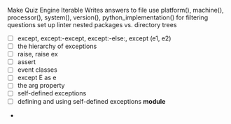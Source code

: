 Make Quiz Engine Iterable
Writes answers to file
use platform(), machine(), processor(), system(), version(), python_implementation() for filtering questions
set up linter
nested packages vs. directory trees 

- [ ] except, except:-except, except:-else:, except (e1, e2) 
- [ ] the hierarchy of exceptions 
- [ ] raise, raise ex 
- [ ] assert 
- [ ] event classes 
- [ ] except E as e 
- [ ] the arg property 
- [ ] self-defined exceptions 
- [ ] defining and using self-defined exceptions 
__module__
- 